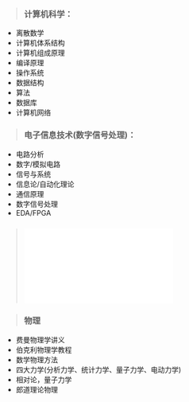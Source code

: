 >### 计算机科学：
- 离散数学
- 计算机体系结构
- 计算机组成原理
- 编译原理
- 操作系统
- 数据结构
- 算法
- 数据库
- 计算机网络

>### 电子信息技术(数字信号处理)：
- 电路分析
- 数字/模拟电路
- 信号与系统
- 信息论/自动化理论
- 通信原理
- 数字信号处理
- EDA/FPGA

>### ![数学：数学学习过程](./数学学习计划.md)


>### 物理
- 费曼物理学讲义
- 伯克利物理学教程
- 数学物理方法
- 四大力学(分析力学、统计力学、量子力学、电动力学)
- 相对论，量子力学
- 郎道理论物理

